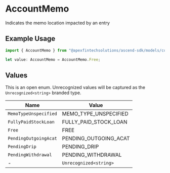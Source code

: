 # AccountMemo

Indicates the memo location impacted by an entry

## Example Usage

```typescript
import { AccountMemo } from "@apexfintechsolutions/ascend-sdk/models/components";

let value: AccountMemo = AccountMemo.Free;
```

## Values

This is an open enum. Unrecognized values will be captured as the `Unrecognized<string>` branded type.

| Name                   | Value                  |
| ---------------------- | ---------------------- |
| `MemoTypeUnspecified`  | MEMO_TYPE_UNSPECIFIED  |
| `FullyPaidStockLoan`   | FULLY_PAID_STOCK_LOAN  |
| `Free`                 | FREE                   |
| `PendingOutgoingAcat`  | PENDING_OUTGOING_ACAT  |
| `PendingDrip`          | PENDING_DRIP           |
| `PendingWithdrawal`    | PENDING_WITHDRAWAL     |
| -                      | `Unrecognized<string>` |
